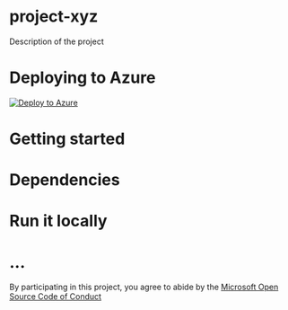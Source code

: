 
# project-xyz
Description of the project

# Deploying to Azure
[![Deploy to Azure](http://azuredeploy.net/deploybutton.png)](https://azuredeploy.net/)

# Getting started

# Dependencies

# Run it locally

# ...

By participating in this project, you
agree to abide by the [Microsoft Open Source Code of Conduct](https://opensource.microsoft.com/codeofconduct/)
